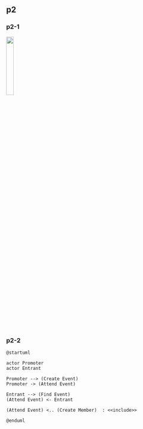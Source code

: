 ## p2

### p2-1

<img src="http://placehold.jp/24/cccccc/ffffff/250x50.png?text=dummy-logo" width=20%>

### p2-2

```plantuml
@startuml

actor Promoter
actor Entrant

Promoter --> (Create Event)
Promoter -> (Attend Event)

Entrant --> (Find Event)
(Attend Event) <- Entrant

(Attend Event) <.. (Create Member)  : <<include>>

@enduml
```
